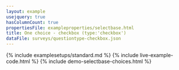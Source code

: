 ```yaml
---
layout: example
usejquery: true
hasColumnCount: true
propertiesFile: exampleproperties/selectbase.html
title: One choice - checkbox (type:'checkbox')
dataFile: surveys/questiontype-checkbox.json
---
```


{% include examplesetups/standard.md %}
{% include live-example-code.html %}
{% include demo-selectbase-choices.html %}